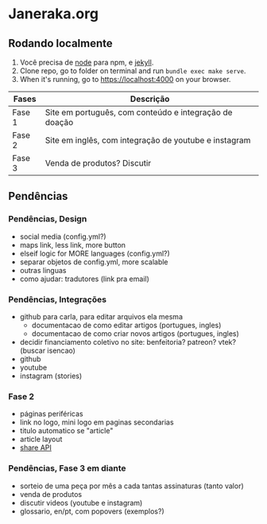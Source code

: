 # Janeraka.org

## Rodando localmente

1. Você precisa de [node](https://nodejs.org/en/download/) para npm, e [jekyll](https://jekyllrb.com/docs/installation/macos/).
2. Clone repo, go to folder on terminal and run `bundle exec make serve`.
3. When it's running, go to [https://localhost:4000](https://localhost:4000) on your browser.

| Fases  | Descrição                                              |
| ------ | ------------------------------------------------------ |
| Fase 1 | Site em português, com conteúdo e integração de doação |
| Fase 2 | Site em inglês, com integração de youtube e instagram  |
| Fase 3 | Venda de produtos? Discutir                            |


## Pendências

### Pendências, Design

- social media (config.yml?)
- maps link, less link, more button
- elseif logic for MORE languages (config.yml?)
- separar objetos de config.yml, more scalable
- outras linguas
- como ajudar: tradutores (link pra email)

### Pendências, Integrações

- github para carla, para editar arquivos ela mesma
	- documentacao de como editar artigos (portugues, ingles)
	- documentacao de como criar novos artigos (portugues, ingles)
- decidir financiamento coletivo no site: benfeitoria? patreon? vtek? (buscar isencao)
- github
- youtube
- instagram (stories)

### Fase 2

- páginas periféricas
- link no logo, mini logo em paginas secondarias
- titulo automatico se "article"
- article layout
- [share API](https://css-tricks.com/how-to-use-the-web-share-api/)

### Pendências, Fase 3 em diante

- sorteio de uma peça por mês a cada tantas assinaturas (tanto valor)
- venda de produtos
- discutir videos (youtube e instagram)
- glossario, en/pt, com popovers (exemplos?)